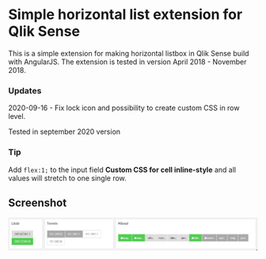 # Simple horizontal list extension for Qlik Sense 

This is a simple extension for making horizontal listbox in Qlik Sense build with AngularJS.
The extension is tested in version April 2018 - November 2018.

### Updates
2020-09-16 - Fix lock icon and possibility to create custom CSS in row level.

Tested in september 2020 version

### Tip
Add ```flex:1;``` to the input field **Custom CSS for cell inline-style** and all values will stretch to one single row.

## Screenshot
![screenshoot](./qlik_horizontal_list.png)
